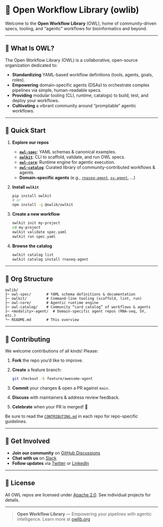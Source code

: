 # 🦉 Open Workflow Library (owlib)

Welcome to the **Open Workflow Library** (OWL), home of community-driven specs, tooling, and “agentic” workflows for bioinformatics and beyond.

---

## 📖 What Is OWL?

The Open Workflow Library (OWL) is a collaborative, open-source organization dedicated to:

* **Standardizing** YAML-based workflow definitions (tools, agents, goals, roles).
* **Empowering** domain-specific agents (DSAs) to orchestrate complex pipelines via simple, human-readable specs.
* **Providing** modular tooling (CLI, runtime, catalogs) to build, test, and deploy your workflows.
* **Cultivating** a vibrant community around “promptable” agentic workflows.

---

## 🚀 Quick Start

1. **Explore our repos**

   * **[`owl-spec`](https://github.com/owlib/owl-spec)**:
     YAML schemas & canonical examples.
   * **[`owlkit`](https://github.com/owlib/owlkit)**:
     CLI to scaffold, validate, and run OWL specs.
   * **[`owl-core`](https://github.com/owlib/owl-core)**:
     Runtime engine for agentic execution.
   * **[`owl-catalog`](https://github.com/owlib/owl-catalog)**:
     Curated library of community-contributed workflows & agents.
   * **Domain-specific agents** (e.g., [`rnaseq-agent`](https://github.com/owlib/rnaseq-agent), [`sv-agent`](https://github.com/owlib/sv-agent`), …)

2. **Install `owlkit`**

   ```bash
   pip install owlkit
   # or
   npm install -g @owlib/owlkit
   ```

3. **Create a new workflow**

   ```bash
   owlkit init my-project
   cd my-project
   owlkit validate spec.yaml
   owlkit run spec.yaml
   ```

4. **Browse the catalog**

   ```bash
   owlkit catalog list
   owlkit catalog install rnaseq-agent
   ```

---

## 📂 Org Structure

```
owlib/
├─ owl-spec/       # YAML schema definitions & documentation
├─ owlkit/         # Command‐line tooling (scaffold, lint, run)
├─ owl-core/       # Agentic runtime engine
├─ owl-catalog/    # Community “card catalog” of workflows & agents
├─ <modality>-agent/  # Domain-specific agent repos (RNA-seq, SV, etc.)
└─ README.md       # This overview
```

---

## 🤝 Contributing

We welcome contributions of all kinds! Please:

1. **Fork** the repo you’d like to improve.
2. **Create** a feature branch:

   ```bash
   git checkout -b feature/awesome-agent
   ```
3. **Commit** your changes & open a PR against `main`.
4. **Discuss** with maintainers & address review feedback.
5. **Celebrate** when your PR is merged! 🎉

Be sure to read the [`CONTRIBUTING.md`](https://github.com/owlib/owl-spec/blob/main/CONTRIBUTING.md) in each repo for repo-specific guidelines.

---

## 📣 Get Involved

* **Join our community** on [GitHub Discussions](https://github.com/owlib/owl-spec/discussions)
* **Chat with us** on [Slack](https://owlib-slack-invite.example.com)
* **Follow updates** via [Twitter](https://twitter.com/owlib_org) or [LinkedIn](https://linkedin.com/company/owlib)

---

## 📄 License

All OWL repos are licensed under [Apache 2.0](https://github.com/owlib/owl-spec/blob/main/LICENSE). See individual projects for details.

---

> **Open Workflow Library** — Empowering your pipelines with agentic intelligence.
> Learn more at [owlib.org](https://owlib.org)
